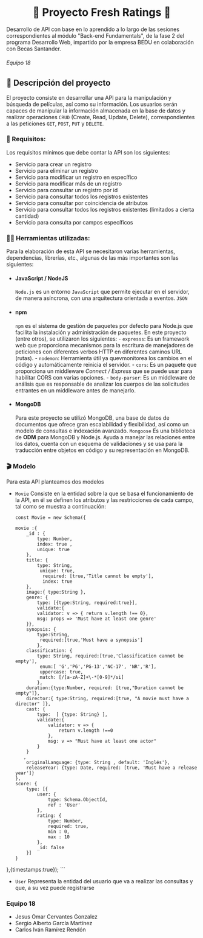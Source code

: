 # <center>🎥 Proyecto Fresh Ratings 🎥</center>
Desarrollo de API con base en lo aprendido a lo largo de las sesiones correspondientes al módulo "Back-end Fundamentals", de la fase 2 del programa Desarrollo Web, impartido por la empresa BEDU en colaboración con Becas Santander.
###### Equipo 18

## 📜 Descripción del proyecto
El proyecto consiste en desarrollar una API para la manipulación y búsqueda de películas, así como su información. Los usuarios serán capaces de manipular la información almacenada en la base de datos y realizar operaciones `CRUD` (Create, Read, Update, Delete), correspondientes a las peticiones `GET`, `POST`, `PUT` y `DELETE`.

### 🎯 Requisitos:
Los requisitos mínimos que debe contar la API son los siguientes:
- Servicio para crear un registro
- Servicio para eliminar un registro
- Servicio para modificar un registro en específico
- Servicio para modificar más de un registro
- Servicio para consultar un registro por id
- Servicio para consultar todos los registros existentes
- Servicio para consultar por coincidencia de atributos
- Servicio para consultar todos los registros existentes (limitados a cierta cantidad)
- Servicio para consulta por campos específicos

### 👨‍💻 Herramientas utilizadas:
Para la elaboración de esta API se necesitaron varias herramientas, dependencias, librerías, etc., algunas de las más importantes son las siguientes:
- #### JavaScript / NodeJS
    `Node.js` es un entorno `JavaScript` que permite ejecutar en el servidor, de manera asíncrona, con una arquitectura orientada a eventos.
    `JSON`
- #### npm
    `npm` es el sistema de gestión de paquetes por defecto para Node.js que facilita la instalación y administración de paquetes. En este proyecto (entre otros), se utilizaron los siguientes:
        - `expresss`: Es un framework web que proporciona mecanismos para la escritura de manejadores de peticiones con diferentes verbos HTTP en diferentes caminos URL (rutas).
        - `nodemon`: Herramienta útil ya quevmonitorea los cambios en el código y automáticamente reinicia el servidor.
        - `cors`: Es un paquete que proporciona un middleware *Connect / Express* que se puede usar para habilitar CORS con varias opciones.
        - `body-parser`: Es un middleware de análisis que es responsable de analizar los cuerpos de las solicitudes entrantes en un middleware antes de manejarlo.
- #### MongoDB
    Para este proyecto se utilizó MongoDB, una base de datos de documentos que ofrece gran escalabilidad y flexibilidad, así como un modelo de consultas e indexación avanzado.
    `Mongoose`
    Es una biblioteca de **ODM** para MongoDB y Node.js. Ayuda a manejar las relaciones entre los datos, cuenta con un esquema de validaciones y se usa para la traducción entre objetos en código y su representación en MongoDB.

### 🎬 Modelo
Para esta API planteamos dos modelos
- `Movie`
    Consiste en la entidad sobre la que se basa el funcionamiento de la API, en él se definen los atributos y las restricciones de cada campo, tal como se muestra a continuación:
    ```
    const Movie = new Schema({

    movie :{
        _id : {
            type: Number,
            index: true ,
            unique: true
        },
        title: {
            type: String,
             unique: true,
              required: [true,'Title cannot be empty'],
              index: true
        },
        image:{ type:String },
        genre: {
            type: [{type:String, required:true}],
            validate:{
            validator: v => { return v.length !== 0},
            msg: props => 'Must have at least one genre'
        }},
        synopsis: {
            type:String,
             required:[true,'Must have a synopsis']
            },
        classification: {
            type: String, required:[true,'Classification cannot be empty'],
             enum:[ 'G','PG','PG-13','NC-17', 'NR','R'],
             uppercase: true,
             match: [/[a-zA-Z]+\-*[0-9]*/si]
            },
        duration:{type:Number, required: [true,"Duration cannot be empty"]},
        director:{ type:String, required:[true, "A movie must have a director" ]},
        cast: {
            type:  [ {type: String} ],
            validate:{
                validator: v => {
                    return v.length !==0
                },
                msg: v => "Must have at least one actor"
            }
        }
       ,
        originalLanguage: {type: String , default: 'Inglés'},
        releaseYear: {type: Date, required: [true, 'Must have a release year']}
    },
    score: {
        type: [{
            user: {
                type: Schema.ObjectId,
                ref : 'User'
            },
            rating: {
                type: Number,
                required: true,
                min : 0,
                max : 10
            },
            _id: false
        }]
    }
},{timestamps:true});
    ```
- `User`
    Representa la entidad del usuario que va a realizar las consultas y que, a su vez puede registrarse









### Equipo 18
- Jesus Omar Cervantes Gonzalez
- Sergio Alberto García Martínez
- Carlos Iván Ramírez Rendón

